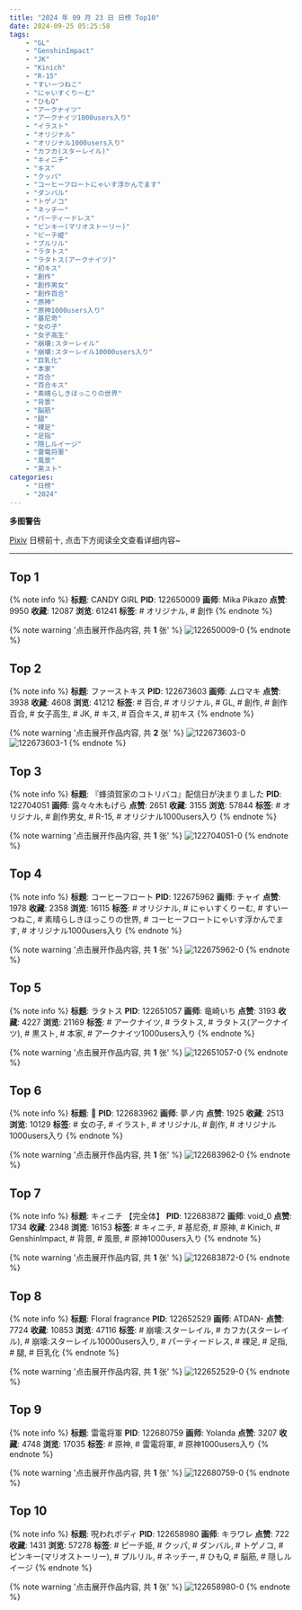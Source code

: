 ```yaml
---
title: "2024 年 09 月 23 日 日榜 Top10"
date: 2024-09-25 05:25:58
tags:
    - "GL"
    - "GenshinImpact"
    - "JK"
    - "Kinich"
    - "R-15"
    - "すいーつねこ"
    - "にゃいすくりーむ"
    - "ひもQ"
    - "アークナイツ"
    - "アークナイツ1000users入り"
    - "イラスト"
    - "オリジナル"
    - "オリジナル1000users入り"
    - "カフカ(スターレイル)"
    - "キィニチ"
    - "キス"
    - "クッパ"
    - "コーヒーフロートにゃいす浮かんでます"
    - "ダンバル"
    - "トゲノコ"
    - "ネッチー"
    - "パーティードレス"
    - "ピンキー(マリオストーリー)"
    - "ピーチ姫"
    - "プルリル"
    - "ラタトス"
    - "ラタトス(アークナイツ)"
    - "初キス"
    - "創作"
    - "創作男女"
    - "創作百合"
    - "原神"
    - "原神1000users入り"
    - "基尼奇"
    - "女の子"
    - "女子高生"
    - "崩壊:スターレイル"
    - "崩壊:スターレイル10000users入り"
    - "巨乳化"
    - "本家"
    - "百合"
    - "百合キス"
    - "素晴らしきほっこりの世界"
    - "背景"
    - "脳筋"
    - "腿"
    - "裸足"
    - "足指"
    - "隠しルイージ"
    - "雷電将軍"
    - "風景"
    - "黒スト"
categories:
    - "日榜"
    - "2024"
---
```


<i class="fa fa-triangle-exclamation"></i>**多图警告**<i class="fa fa-triangle-exclamation"></i>

[Pixiv](https://www.pixiv.net/) 日榜前十, 点击下方阅读全文查看详细内容~

<!-- more -->

---

## Top 1

{% note info %}
**标题**: CANDY GIRL
**PID**: 122650009 **画师**: Mika Pikazo
**点赞**: 9950 **收藏**: 12087 **浏览**: 61241
**标签**: # オリジナル, # 創作
{% endnote %}

{% note warning '点击展开作品内容, 共 **1** 张' %}
![122650009-0](https://i.pixiv.re/img-original/img/2024/09/22/00/00/21/122650009_p0.png)
{% endnote %}

## Top 2

{% note info %}
**标题**: ファーストキス
**PID**: 122673603 **画师**: ムロマキ
**点赞**: 3938 **收藏**: 4608 **浏览**: 41212
**标签**: # 百合, # オリジナル, # GL, # 創作, # 創作百合, # 女子高生, # JK, # キス, # 百合キス, # 初キス
{% endnote %}

{% note warning '点击展开作品内容, 共 **2** 张' %}
![122673603-0](https://i.pixiv.re/img-original/img/2024/09/22/19/16/12/122673603_p0.jpg)
![122673603-1](https://i.pixiv.re/img-original/img/2024/09/22/19/16/12/122673603_p1.jpg)
{% endnote %}

## Top 3

{% note info %}
**标题**: 『蜂須賀家のコトリバコ』配信日が決まりました
**PID**: 122704051 **画师**: 露々々木もげら
**点赞**: 2651 **收藏**: 3155 **浏览**: 57844
**标签**: # オリジナル, # 創作男女, # R-15, # オリジナル1000users入り
{% endnote %}

{% note warning '点击展开作品内容, 共 **1** 张' %}
![122704051-0](https://i.pixiv.re/img-original/img/2024/09/23/17/29/47/122704051_p0.jpg)
{% endnote %}

## Top 4

{% note info %}
**标题**: コーヒーフロート
**PID**: 122675962 **画师**: チャイ
**点赞**: 1978 **收藏**: 2358 **浏览**: 16115
**标签**: # オリジナル, # にゃいすくりーむ, # すいーつねこ, # 素晴らしきほっこりの世界, # コーヒーフロートにゃいす浮かんでます, # オリジナル1000users入り
{% endnote %}

{% note warning '点击展开作品内容, 共 **1** 张' %}
![122675962-0](https://i.pixiv.re/img-original/img/2024/09/22/20/30/01/122675962_p0.png)
{% endnote %}

## Top 5

{% note info %}
**标题**: ラタトス
**PID**: 122651057 **画师**: 竜崎いち
**点赞**: 3193 **收藏**: 4227 **浏览**: 21169
**标签**: # アークナイツ, # ラタトス, # ラタトス(アークナイツ), # 黒スト, # 本家, # アークナイツ1000users入り
{% endnote %}

{% note warning '点击展开作品内容, 共 **1** 张' %}
![122651057-0](https://i.pixiv.re/img-original/img/2024/09/22/01/32/28/122651057_p0.jpg)
{% endnote %}

## Top 6

{% note info %}
**标题**: 🌙
**PID**: 122683962 **画师**: 夢ノ内
**点赞**: 1925 **收藏**: 2513 **浏览**: 10129
**标签**: # 女の子, # イラスト, # オリジナル, # 創作, # オリジナル1000users入り
{% endnote %}

{% note warning '点击展开作品内容, 共 **1** 张' %}
![122683962-0](https://i.pixiv.re/img-original/img/2024/09/23/00/00/36/122683962_p0.jpg)
{% endnote %}

## Top 7

{% note info %}
**标题**: キィニチ 【完全体】
**PID**: 122683872 **画师**: void_0
**点赞**: 1734 **收藏**: 2348 **浏览**: 16153
**标签**: # キィニチ, # 基尼奇, # 原神, # Kinich, # GenshinImpact, # 背景, # 風景, # 原神1000users入り
{% endnote %}

{% note warning '点击展开作品内容, 共 **1** 张' %}
![122683872-0](https://i.pixiv.re/img-original/img/2024/09/23/00/00/22/122683872_p0.jpg)
{% endnote %}

## Top 8

{% note info %}
**标题**: Floral fragrance
**PID**: 122652529 **画师**: ATDAN-
**点赞**: 7724 **收藏**: 10853 **浏览**: 47116
**标签**: # 崩壊:スターレイル, # カフカ(スターレイル), # 崩壊:スターレイル10000users入り, # パーティードレス, # 裸足, # 足指, # 腿, # 巨乳化
{% endnote %}

{% note warning '点击展开作品内容, 共 **1** 张' %}
![122652529-0](https://i.pixiv.re/img-original/img/2024/09/22/01/05/03/122652529_p0.png)
{% endnote %}

## Top 9

{% note info %}
**标题**: 雷電将軍
**PID**: 122680759 **画师**: Yolanda
**点赞**: 3207 **收藏**: 4748 **浏览**: 17035
**标签**: # 原神, # 雷電将軍, # 原神1000users入り
{% endnote %}

{% note warning '点击展开作品内容, 共 **1** 张' %}
![122680759-0](https://i.pixiv.re/img-original/img/2024/09/22/22/38/42/122680759_p0.jpg)
{% endnote %}

## Top 10

{% note info %}
**标题**: 呪われボディ
**PID**: 122658980 **画师**: キラワレ
**点赞**: 722 **收藏**: 1431 **浏览**: 57278
**标签**: # ピーチ姫, # クッパ, # ダンバル, # トゲノコ, # ピンキー(マリオストーリー), # プルリル, # ネッチー, # ひもQ, # 脳筋, # 隠しルイージ
{% endnote %}

{% note warning '点击展开作品内容, 共 **1** 张' %}
![122658980-0](https://i.pixiv.re/img-original/img/2024/09/22/08/30/14/122658980_p0.png)
{% endnote %}
